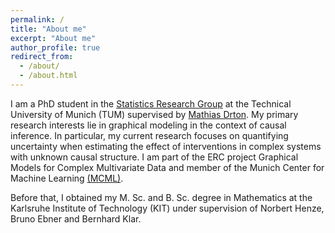 ```yaml
---
permalink: /
title: "About me"
excerpt: "About me"
author_profile: true
redirect_from: 
  - /about/
  - /about.html
---
```


I am a PhD student in the [Statistics Research Group](https://www.math.cit.tum.de/en/math/research/groups/statistics) at the Technical University of Munich (TUM) supervised by [Mathias Drton](https://www.math.cit.tum.de/en/math/people/professors/drton-mathias/). My primary research interests lie in graphical modeling in the context of causal inference. In particular, my current research focuses on quantifying uncertainty when estimating the effect of interventions in complex systems with unknown causal structure. I am part of the ERC project Graphical Models for Complex Multivariate Data and member of the Munich Center for Machine Learning [(MCML)](https://mcml.ai/).

Before that, I obtained my M. Sc. and B. Sc. degree in Mathematics at the Karlsruhe Institute of Technology (KIT) under supervision of Norbert Henze, Bruno Ebner and Bernhard Klar.